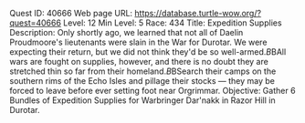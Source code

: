 Quest ID: 40666
Web page URL: https://database.turtle-wow.org/?quest=40666
Level: 12
Min Level: 5
Race: 434
Title: Expedition Supplies
Description: Only shortly ago, we learned that not all of Daelin Proudmoore's lieutenants were slain in the War for Durotar. We were expecting their return, but we did not think they'd be so well-armed.$B$BAll wars are fought on supplies, however, and there is no doubt they are stretched thin so far from their homeland.$B$BSearch their camps on the southern rims of the Echo Isles and pillage their stocks — they may be forced to leave before ever setting foot near Orgrimmar.
Objective: Gather 6 Bundles of Expedition Supplies for Warbringer Dar'nakk in Razor Hill in Durotar.

